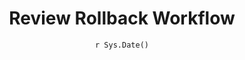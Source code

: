 ---
title : "Review Rollback Workflow"
date : "`r Sys.Date()`"
weight : 6
chapter : false
pre : " <b> 11.6 </b> "
---